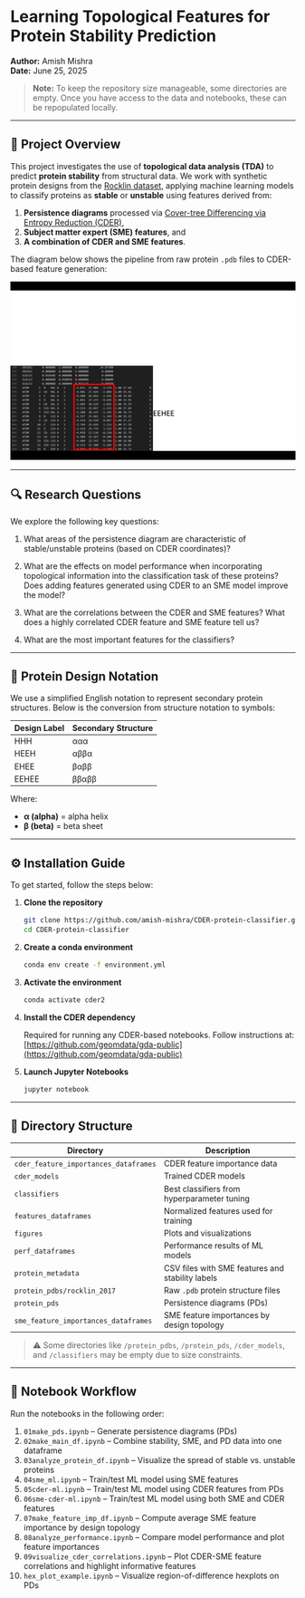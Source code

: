 # Learning Topological Features for Protein Stability Prediction

**Author:** Amish Mishra  
**Date:** June 25, 2025

> **Note:** To keep the repository size manageable, some directories are empty. Once you have access to the data and notebooks, these can be repopulated locally.

---

## 🧬 Project Overview

This project investigates the use of **topological data analysis (TDA)** to predict **protein stability** from structural data. We work with synthetic protein designs from the [Rocklin dataset](https://www.nature.com/articles/s41586-017-0050-4), applying machine learning models to classify proteins as **stable** or **unstable** using features derived from:

1. **Persistence diagrams** processed via [Cover-tree Differencing via Entropy Reduction (CDER)](https://arxiv.org/abs/1702.07959),
2. **Subject matter expert (SME) features**, and
3. **A combination of CDER and SME features**.

The diagram below shows the pipeline from raw protein `.pdb` files to CDER-based feature generation:

![CDER Protein Pipeline](/figures/cder_protein.gif)

---

## 🔍 Research Questions

We explore the following key questions:

1. What areas of the persistence diagram are characteristic of stable/unstable proteins (based on CDER coordinates)?

2. What are the effects on model performance when incorporating topological information into the classification task of these proteins? Does adding features generated using CDER to an SME model improve the model?

3. What are the correlations between the CDER and SME features? What does a highly correlated CDER feature and SME feature tell us?

4. What are the most important features for the classifiers?

---

## 🧪 Protein Design Notation

We use a simplified English notation to represent secondary protein structures. Below is the conversion from structure notation to symbols:

| Design Label | Secondary Structure     |
|--------------|--------------------------|
| HHH          | ααα                      |
| HEEH         | αββα                     |
| EHEE         | βαββ                     |
| EEHEE        | ββαββ                    |

Where:
- **α (alpha)** = alpha helix  
- **β (beta)** = beta sheet

---

## ⚙️ Installation Guide

To get started, follow the steps below:

1. **Clone the repository**
   ```bash
   git clone https://github.com/amish-mishra/CDER-protein-classifier.git
   cd CDER-protein-classifier
    ```

2. **Create a conda environment**

   ```bash
   conda env create -f environment.yml
   ```

3. **Activate the environment**

   ```bash
   conda activate cder2
   ```

4. **Install the CDER dependency**

   Required for running any CDER-based notebooks.
   Follow instructions at: [https://github.com/geomdata/gda-public](https://github.com/geomdata/gda-public)

5. **Launch Jupyter Notebooks**

   ```bash
   jupyter notebook
   ```

---

## 📁 Directory Structure

| Directory                             | Description                                      |
| ------------------------------------- | ------------------------------------------------ |
| `cder_feature_importances_dataframes` | CDER feature importance data                     |
| `cder_models`                         | Trained CDER models                              |
| `classifiers`                         | Best classifiers from hyperparameter tuning      |
| `features_dataframes`                 | Normalized features used for training            |
| `figures`                             | Plots and visualizations                         |
| `perf_dataframes`                     | Performance results of ML models                 |
| `protein_metadata`                    | CSV files with SME features and stability labels |
| `protein_pdbs/rocklin_2017`           | Raw `.pdb` protein structure files               |
| `protein_pds`                         | Persistence diagrams (PDs)                       |
| `sme_feature_importances_dataframes`  | SME feature importances by design topology       |

> ⚠️ Some directories like `/protein_pdbs`, `/protein_pds`, `/cder_models`, and `/classifiers` may be empty due to size constraints.

---

## 📓 Notebook Workflow

Run the notebooks in the following order:

1. `01make_pds.ipynb` – Generate persistence diagrams (PDs)
2. `02make_main_df.ipynb` – Combine stability, SME, and PD data into one dataframe
3. `03analyze_protein_df.ipynb` – Visualize the spread of stable vs. unstable proteins
4. `04sme_ml.ipynb` – Train/test ML model using SME features
5. `05cder-ml.ipynb` – Train/test ML model using CDER features from PDs
6. `06sme-cder-ml.ipynb` – Train/test ML model using both SME and CDER features
7. `07make_feature_imp_df.ipynb` – Compute average SME feature importance by design topology
8. `08analyze_performance.ipynb` – Compare model performance and plot feature importances
9. `09visualize_cder_correlations.ipynb` – Plot CDER-SME feature correlations and highlight informative features
10. `hex_plot_example.ipynb` – Visualize region-of-difference hexplots on PDs

